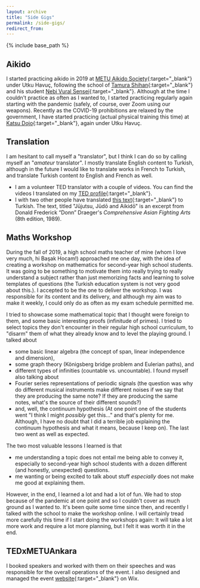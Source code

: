 ```yaml
---
layout: archive
title: "Side Gigs"
permalink: /side-gigs/
redirect_from:
---
```


{% include base_path %}

## Aikido

I started practicing aikido in 2019 at [METU Aikido Society](https://www.odtuaikido.org/en/main-page/){:target="_blank"} under Utku Havuç, following the school of [Tamura Shihan](https://www.odtuaikido.org/en/tamura-sensei-en/){:target="_blank"} and his student [Nebi Vural Sensei](http://www.nebivural.com/){:target="_blank"}. Although at the time I couldn't practice as often as I wanted to, I started practicing regularly again starting with the pandemic (safely, of course, over Zoom using our weapons). Recently as the COVID-19 prohibitions are relaxed by the government, I have started practicing (actual physical training this time) at [Katsu Dojo](https://www.katsuankara.com/){:target="_blank"}, again under Utku Havuç.

## Translation

I am hesitant to call myself a "translator", but I think I can do so by calling myself an "*amateur* translator". I mostly translate English content to Turkish, although in the future I would like to translate works in French to Turkish, and translate Turkish content *to* English and French as well. 

- I am a volunteer TED translator with a couple of videos. You can find the videos I translated on my [TED profile](https://www.ted.com/profiles/6269142/translator){:target="_blank"}. 
- I with two other people have translated [this text](https://www.aikidodergisi.com/2021/09/12/jujutsu-judo-ve-aikido/){:target="_blank"} to Turkish. The text, titled "Jūjutsu, Jūdō and Aikidō" is an excerpt from Donald Frederick “Donn” Draeger's *Comprehensive Asian Fighting Arts* (8th edition, 1989).

## Maths Workshop

During the fall of 2019, a high school maths teacher of mine (whom I love very much, hi Başak Hocam!) approached me one day, with the idea of creating a workshop on mathematics for second-year high school students. It was going to be something to motivate them into really trying to really understand a subject rather than just memorizing facts and learning to solve templates of questions (the Turkish education system is not very good about this.). I accepted to be the one to deliver the workshop. I was responsible for its content and its delivery, and although my aim was to make it weekly, I could only do as often as my exam schedule permitted me. 

I tried to showcase some mathematical topic that I thought were foreign to them, and some basic interesting proofs (infinitude of primes). I tried to select topics they don't encounter in their regular high school curriculum, to "disarm" them of what they already know and to level the playing ground. I talked about 
- some basic linear algebra (the concept of span, linear independence and dimension), 
- some graph theory (Königsberg bridge problem and Eulerian paths), and 
- different types of infinities (countable vs. uncountable). 
I found myself also talking about 
- Fourier series representations of periodic signals (the question was why do different musical instruments make different noises if we say that they are producing the same note? If they are producing the same notes, what's the source of their different sounds?) 
- and, well, the continuum hypothesis (At one point one of the students went "I think I might *possibly* get this..." and that's plenty for me. Although, I have no doubt that I did a terrible job explaining the continuum hypothesis and what it means, because I keep on). 
The last two went as well as expected.

The two most valuable lessons I learned is that 
- me understanding a topic does not entail me being able to convey it, especially to second-year high school students with a dozen different (and honestly, unexpected) questions. 
- me wanting or being excited to talk about stuff *especially* does not make me good at explaining them. 

However, in the end, I learned a lot and had a lot of fun. We had to stop because of the pandemic at one point and so I couldn't cover as much ground as I wanted to. It's been quite some time since then, and recently I talked with the school to make the workshop online. I will certainly tread more carefully this time if I start doing the workshops again: It will take a lot more work and require a lot more planning, but I felt it was worth it in the end. 

## TEDxMETUAnkara

I booked speakers and worked with them on their speeches and was responsible for the overall operations of the event. I also designed and managed the event [website](https://www.tedxmetuankara.com){:target="_blank"} on Wix.